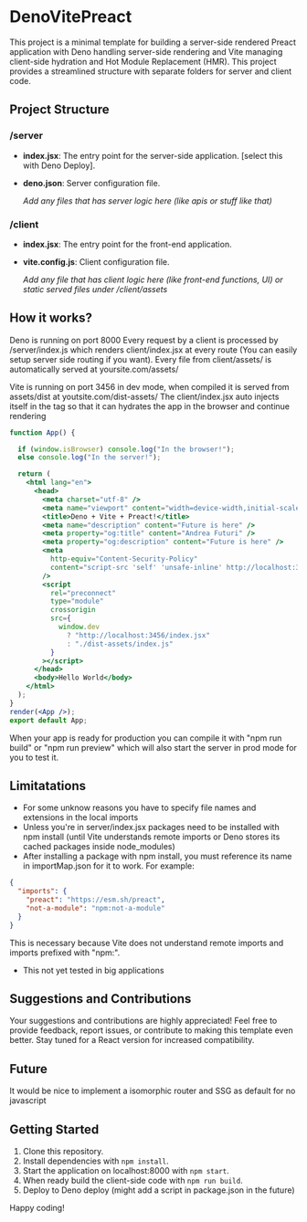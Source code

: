 # DenoVitePreact
This project is a minimal template for building a server-side rendered Preact application with Deno handling server-side rendering and Vite managing client-side hydration and Hot Module Replacement (HMR). This project provides a streamlined structure with separate folders for server and client code.


## Project Structure

### /server

- **index.jsx**: The entry point for the server-side application. [select this with Deno Deploy].
- **deno.json**: Server configuration file.

  *Add any files that has server logic here (like apis or stuff like that)*


### /client

- **index.jsx**: The entry point for the front-end application.
- **vite.config.js**: Client configuration file.

  *Add any file that has client logic here (like front-end functions, UI) or static served files under /client/assets*
  
## How it works?
Deno is running on port 8000
Every request by a client is processed by /server/index.js which renders client/index.jsx at every route (You can easily setup server side routing if you want).
Every file from client/assets/ is automatically served at yoursite.com/assets/

Vite is running on port 3456 in dev mode, when compiled it is served from assets/dist at youtsite.com/dist-assets/
The client/index.jsx auto injects itself in the <head> tag so that it can hydrates the app in the browser and continue rendering

```jsx
function App() {

  if (window.isBrowser) console.log("In the browser!");
  else console.log("In the server!");

  return (
    <html lang="en">
      <head>
        <meta charset="utf-8" />
        <meta name="viewport" content="width=device-width,initial-scale=1" />
        <title>Deno + Vite + Preact!</title>
        <meta name="description" content="Future is here" />
        <meta property="og:title" content="Andrea Futuri" />
        <meta property="og:description" content="Future is here" />
        <meta
          http-equiv="Content-Security-Policy"
          content="script-src 'self' 'unsafe-inline' http://localhost:3456;"
        />
        <script
          rel="preconnect"
          type="module"
          crossorigin
          src={
            window.dev
              ? "http://localhost:3456/index.jsx"
              : "./dist-assets/index.js"
          }
        ></script>
      </head>
      <body>Hello World</body>
    </html>
  );
}
render(<App />);
export default App;
```

When your app is ready for production you can compile it with "npm run build" or "npm run preview" which will also start the server in prod mode for you to test it.




## Limitatations
- For some unknow reasons you have to specify file names and extensions in the local imports
- Unless you're in server/index.jsx packages need to be installed with npm install (until Vite understands remote imports or Deno stores its cached packages inside node_modules)
-  After installing a package with npm install, you must reference its name in importMap.json for it to work. For example:

```json
{
  "imports": {
    "preact": "https://esm.sh/preact",
    "not-a-module": "npm:not-a-module"
  }
}
```


This is necessary because Vite does not understand remote imports and imports prefixed with "npm:".
- This not yet tested in big applications


## Suggestions and Contributions

Your suggestions and contributions are highly appreciated! Feel free to provide feedback, report issues, or contribute to making this template even better. Stay tuned for a React version for increased compatibility.

## Future
It would be nice to implement a isomorphic router and SSG as default for no javascript


## Getting Started

1. Clone this repository.
2. Install dependencies with `npm install`.
3. Start the application on localhost:8000 with `npm start`.
4. When ready build the client-side code with `npm run build`.
6. Deploy to Deno deploy (might add a script in package.json in the future)

Happy coding!


